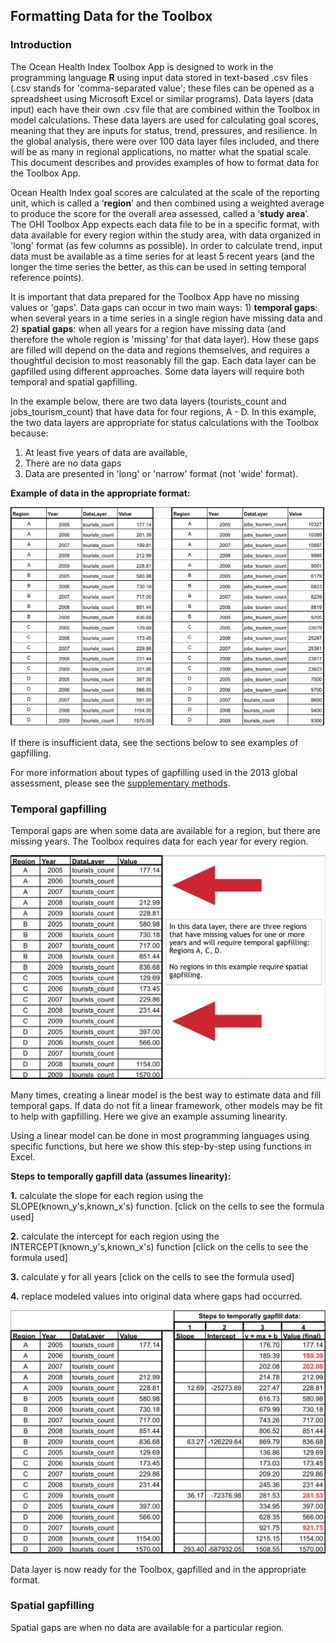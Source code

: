 ## Formatting Data for the Toolbox

### Introduction

The Ocean Health Index Toolbox App is designed to work in the programming language **R** using input data stored in text-based .csv files (.csv stands for 'comma-separated value'; these files can be opened as a spreadsheet using Microsoft Excel or similar programs). Data layers (data input) each have their own .csv file that are combined within the Toolbox in model calculations. These data layers are used for calculating goal scores, meaning that they are inputs for status, trend, pressures, and resilience. In the global analysis, there were over 100 data layer files included, and there will be as many in regional applications, no matter what the spatial scale. This document describes and provides examples of how to format data for the Toolbox App.

Ocean Health Index goal scores are calculated at the scale of the reporting unit, which is called a ‘**region**’ and then combined using a weighted average to produce the score for the overall area assessed, called a ‘**study area**’. The OHI Toolbox App expects each data file to be in a specific format, with data available for every region within the study area, with data organized in 'long' format (as few columns as possible). In order to calculate trend, input data must be available as a time series for at least 5 recent years (and the longer the time series the better, as this can be used in setting temporal reference points). 

It is important that data prepared for the Toolbox App have no missing values or 'gaps'. Data gaps can occur in two main ways: 1) **temporal gaps**: when several years in a time series in a single region have missing data and 2) **spatial gaps**: when all years for a region have missing data (and therefore the whole region is 'missing' for that data layer). How these gaps are filled will depend on the data and regions themselves, and requires a thoughtful decision to most reasonably fill the gap. Each data layer can be gapfilled using different approaches. Some data layers will require both temporal and spatial gapfilling.

In the example below, there are two data layers (tourists_count and jobs_tourism_count) that have data for four regions, A - D. In this example, the two data layers are appropriate for status calculations with the Toolbox because:

1. At least five years of data are available, 
2. There are no data gaps
3. Data are presented in 'long' or 'narrow' format (not 'wide' format).

**Example of data in the appropriate format:**

![](./fig/formatting_data_example.png)

If there is insufficient data, see the sections below to see examples of gapfilling.

For more information about types of gapfilling used in the 2013 global assessment, please see the [supplementary methods](www.oceanhealthindex.org/About/Methods/). 


### Temporal gapfilling

Temporal gaps are when some data are available for a region, but there are missing years. The Toolbox requires data for each year for every region.

![](./fig/temporal_gaps.png)

Many times, creating a linear model is the best way to estimate data and fill temporal gaps. If data do not fit a linear framework, other models may be fit to help with gapfilling. Here we give an example assuming linearity.

Using a linear model can be done in most programming languages using specific functions, but here we show this step-by-step using functions in Excel.

**Steps to temporally gapfill data (assumes linearity):**

**1.** calculate the slope for each region using the SLOPE(known_y's,known_x's) function. 
[click on the cells to see the formula used]

**2.** calculate the intercept for each region using the INTERCEPT(known_y's,known_x's) function
[click on the cells to see the formula used]

**3.** calculate y for all years
[click on the cells to see the formula used]

**4.** replace modeled values into original data where gaps had occurred.

![](./fig/filling_temporal_gaps.png)

Data layer is now ready for the Toolbox, gapfilled and in the appropriate format.


### Spatial gapfilling

Spatial gaps are when no data are available for a particular region.
